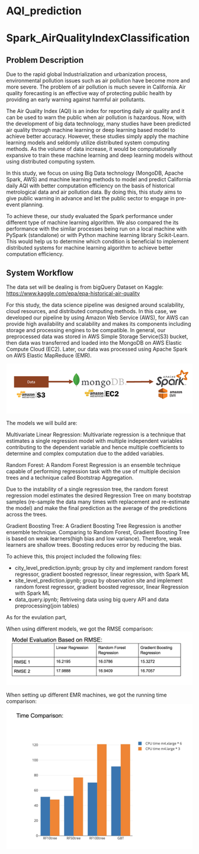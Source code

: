 # AQI_prediction

# Spark_AirQualityIndexClassification

## Problem Description

Due to the rapid global Industrialization and urbanization process, environmental pollution issues such as air pollution have become more and more severe. The problem of air pollution is much severe in California.  Air quality forecasting is an effective way of protecting public health by providing an early warning against harmful air pollutants.

The Air Quality Index (AQI) is an index for reporting daily air quality and it can be used to warn the public when air pollution is hazardous. Now, with the development of big data technology, many studies have been predicted air quality through machine learning or deep learning based model to achieve better accuracy. However, these studies simply apply the machine learning models and seldomly utilize distributed system computing methods.  As the volume of data increase,  it would be computationally expansive to train these machine learning and deep learning models without using distributed computing system.

In this study, we focus on using Big Data technology (MongoDB, Apache Spark, AWS) and machine learning methods to model and predict California daily AQI with better computation efficiency on the basis of historical metrological data and air pollution data. By doing this, this study aims to give public warning in advance and let the public sector to engage in pre-event planning.

To achieve these, our study evaluated the Spark performance under different type of machine learning algorithm. We also compared the its performance with the similar processes being run on a local machine with PySpark (standalone) or with Python machine learning library Scikit-Learn. This would help us to determine which condition is beneficial to implement distributed systems for machine learning algorithm to achieve better computation efficiency.
 
## System Workflow 

The data set will be dealing is from bigQuery Dataset on Kaggle: https://www.kaggle.com/epa/epa-historical-air-quality

For this study, the data science pipeline was designed around scalability, cloud resources, and distributed computing methods. In this case, we developed our pipeline by using Amazon Web Service (AWS), for AWS can provide high availability and scalability and makes its components including storage and processing engines to be compatible.  In general,  our preprocessed data was stored in AWS Simple Storage Service(S3) bucket, then data was transferred and loaded into the MongoDB on AWS Elastic Compute Cloud (EC2). Later, our data was processed using Apache Spark on AWS Elastic MapReduce (EMR).

![alt text](https://github.com/JinghuiZhao/AQI_prediction/blob/master/workflow.png)

The models we will build are:

Multivariate Linear Regression:
Multivariate regression is a technique that estimates a single regression model with multiple independent variables contributing to the dependent variable and hence multiple coefficients to determine and complex computation due to the added variables. 

Random Forest: 
A Random Forest Regression is an ensemble technique capable of performing regression task with the use of multiple decision trees and a technique called Bootstrap Aggregation.
 
Due to the instability of a single regression tree, the random forest regression model estimates the desired Regression Tree on many bootstrap samples (re-sample the data many times with replacement and re-estimate the model) and make the final prediction as the average of the predictions across the trees.

Gradient Boosting Tree: 
A Gradient Boosting Tree Regression is another ensemble technique. Comparing to Random Forest, Gradient Boosting Tree is based on weak learners(high bias and low variance). Therefore, weak learners are shallow trees. Boosting reduces error by reducing the bias.


To achieve this,  this project included the following files: 
<ul>
<li> city_level_prediction.ipynb; group by city and implement random forest regressor, gradient boosted regressor, linear regression, with Spark ML </li>
<li> site_level_prediction.ipynb; group by observation site and implement random forest regressor, gradient boosted regressor, linear Regression with Spark ML </li>

<li> data_query.ipynb; Retriveing data using big query API and data preprocessing(join tables) </li>
</ul>

As for the evulation part, 

When using different models, we got the RMSE comparison:
![alt text](https://github.com/JinghuiZhao/AQI_prediction/blob/master/rmse.png)

When setting up different EMR machines, we got the running time comparison:
![alt text](https://github.com/JinghuiZhao/AQI_prediction/blob/master/runtime.png)

